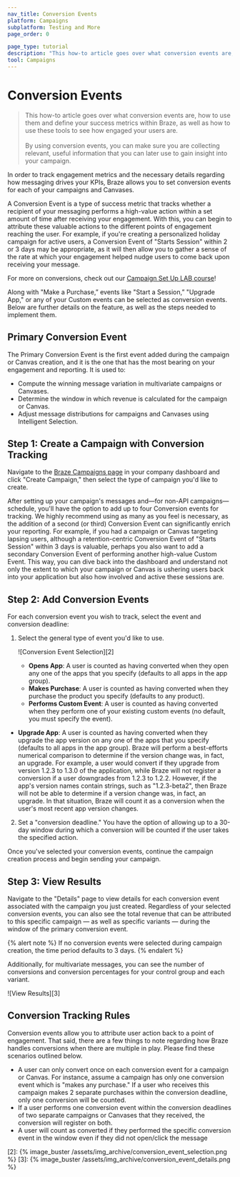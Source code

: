 ```yaml
---
nav_title: Conversion Events
platform: Campaigns
subplatform: Testing and More
page_order: 0

page_type: tutorial
description: "This how-to article goes over what conversion events are, how to use them and define your success metrics within Braze, and how to use these tools to see how engaged your users are"
tool: Campaigns
---
```

# Conversion Events

> This how-to article goes over what conversion events are, how to use them and define your success metrics within Braze, as well as how to use these tools to see how engaged your users are.
> <br>
> <br>
> By using conversion events, you can make sure you are collecting relevant, useful information that you can later use to gain insight into your campaign. 

In order to track engagement metrics and the necessary details regarding how messaging drives your KPIs, Braze allows you to set conversion events for each of your campaigns and Canvases.

A Conversion Event is a type of success metric that tracks whether a recipient of your messaging performs a high-value action within a set amount of time after receiving your engagement. With this, you can begin to attribute these valuable actions to the different points of engagement reaching the user. For example, if you're creating a personalized holiday campaign for active users, a Conversion Event of "Starts Session" within 2 or 3 days may be appropriate, as it will then allow you to gather a sense of the rate at which your engagement helped nudge users to come back upon receiving your message.

For more on conversions, check out our [Campaign Set Up LAB course](http://lab.braze.com/campaign-setup-delivery-targeting-conversions)!

Along with "Make a Purchase,” events like "Start a Session,” "Upgrade App," or any of your Custom events can be selected as conversion events. Below are further details on the feature, as well as the steps needed to implement them.

## Primary Conversion Event
The Primary Conversion Event is the first event added during the campaign or Canvas creation, and it is the one that has the most bearing on your engagement and reporting. It is used to:

- Compute the winning message variation in multivariate campaigns or Canvases.
- Determine the window in which revenue is calculated for the campaign or Canvas.
- Adjust message distributions for campaigns and Canvases using Intelligent Selection.

## Step 1: Create a Campaign with Conversion Tracking
Navigate to the [Braze Campaigns page][1] in your company dashboard and click "Create Campaign," then select the type of campaign you'd like to create.

After setting up your campaign's messages and—for non-API campaigns—schedule, you'll have the option to add up to four Conversion events for tracking. We highly recommend using as many as you feel is necessary, as the addition of a second (or third) Conversion Event can significantly enrich your reporting. For example, if you had a campaign or Canvas targeting lapsing users, although a retention-centric Conversion Event of "Starts Session" within 3 days is valuable, perhaps you also want to add a secondary Conversion Event of performing another high-value Custom Event. This way, you can dive back into the dashboard and understand not only the extent to which your campaign or Canvas is ushering users back into your application but also how involved and active these sessions are.

## Step 2: Add Conversion Events

For each conversion event you wish to track, select the event and conversion deadline:

1. Select the general type of event you'd like to use.

    ![Conversion Event Selection][2]

    - __Opens App__: A user is counted as having converted when they open any one of the apps that you specify (defaults to all apps in the app group).
    - __Makes Purchase__: A user is counted as having converted when they purchase the product you specify (defaults to any product).
    - __Performs Custom Event__: A user is counted as having converted when they perform one of your existing custom events (no default, you must specify the event).
  - __Upgrade App__: A user is counted as having converted when they upgrade the app version on any one of the apps that you specify (defaults to all apps in the app group). Braze will perform a best-efforts numerical comparison to determine if the version change was, in fact, an upgrade. For example, a user would convert if they upgrade from version 1.2.3 to 1.3.0 of the application, while Braze will not register a conversion if a user downgrades from 1.2.3 to 1.2.2. However, if the app's version names contain strings, such as "1.2.3-beta2", then Braze will not be able to determine if a version change was, in fact, an upgrade. In that situation, Braze will count it as a conversion when the user's most recent app version changes.

2. Set a "conversion deadline." You have the option of allowing up to a 30-day window during which a conversion will be counted if the user takes the specified action.  

Once you've selected your conversion events, continue the campaign creation process and begin sending your campaign.

## Step 3: View Results

Navigate to the "Details" page to view details for each conversion event associated with the campaign you just created. Regardless of your selected conversion events, you can also see the total revenue that can be attributed to this specific campaign — as well as specific variants — during the window of the primary conversion event.

{% alert note %}
If no conversion events were selected during campaign creation, the time period defaults to 3 days. 
{% endalert %}

Additionally, for multivariate messages, you can see the number of conversions and conversion percentages for your control group and each variant.

![View Results][3]

## Conversion Tracking Rules

Conversion events allow you to attribute user action back to a point of engagement. That said, there are a few things to note regarding how Braze handles conversions when there are multiple in play. Please find these scenarios outlined below.

- A user can only convert once on each conversion event for a campaign or Canvas. For instance, assume a campaign has only one conversion event which is "makes any purchase." If a user who receives this campaign makes 2 separate purchases within the conversion deadline, only one conversion will be counted.
- If a user performs one conversion event within the conversion deadlines of two separate campaigns or Canvases that they received, the conversion will register on both.
- A user will count as converted if they performed the specific conversion event in the window even if they did not open/click the message

[1]: https://dashboard-01.braze.com/engagement/campaigns/ "Campaigns Page"
[2]: {% image_buster /assets/img_archive/conversion_event_selection.png %}
[3]: {% image_buster /assets/img_archive/conversion_event_details.png %}
